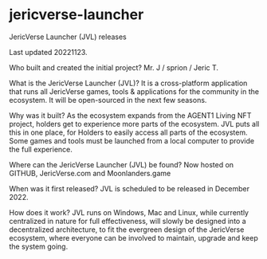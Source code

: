 # jericverse-launcher
JericVerse Launcher (JVL) releases

Last updated 20221123.

Who built and created the initial project?
Mr. J / sprion / Jeric T.

What is the JericVerse Launcher (JVL)?
It is a cross-platform application that runs all JericVerse games, tools & applications for the community in the ecosystem. It will be open-sourced in the next few seasons.

Why was it built?
As the ecosystem expands from the AGENT1 Living NFT project, holders get to experience more parts of the ecosystem. JVL puts all this in one place, for Holders to easily access all parts of the ecosystem. Some games and tools must be launched from a local computer to provide the full experience.

Where can the JericVerse Launcher (JVL) be found?
Now hosted on GITHUB, JericVerse.com and Moonlanders.game

When was it first released?
JVL is scheduled to be released in December 2022.

How does it work?
JVL runs on Windows, Mac and Linux, while currently centralized in nature for full effectiveness, will slowly be designed into a decentralized architecture, to fit the evergreen design of the JericVerse ecosystem, where everyone can be involved to maintain, upgrade and keep the system going.

